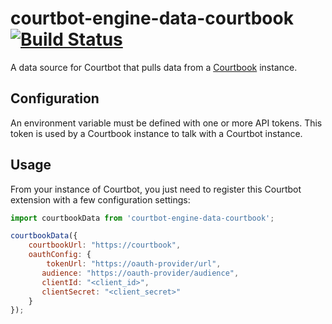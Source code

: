 # courtbot-engine-data-courtbook [![Build Status](https://travis-ci.org/codefortulsa/courtbot-engine-data-courtbook.svg?branch=master)](https://travis-ci.org/codefortulsa/courtbot-engine-data-courtbook)

A data source for Courtbot that pulls data from a [Courtbook](https://github.com/codefortulsa/courtbook) instance.

## Configuration

An environment variable must be defined with one or more API tokens. This token is used by a Courtbook instance to talk with a Courtbot instance.

## Usage

From your instance of Courtbot, you just need to register this Courtbot extension with a few configuration settings:

```javascript
import courtbookData from 'courtbot-engine-data-courtbook';

courtbookData({
	courtbookUrl: "https://courtbook",
	oauthConfig: {
		tokenUrl: "https://oauth-provider/url",
       audience: "https://oauth-provider/audience",
       clientId: "<client_id>",
       clientSecret: "<client_secret>"
	}
});
```